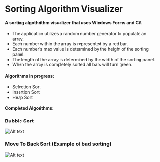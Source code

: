 # Sorting Algorithm Visualizer 
#### A sorting algothrithm visualizer that uses Windows Forms and C#.

- The application utilizes a random number generator to populate an array.
- Each number within the array is represented by a red bar.
- Each number's max value is determined by the height of the sorting panel. 
- The length of the array is determined by the width of the sorting panel.
- When the array is completely sorted all bars will turn green.

#### Algorithms in progress:
- Selection Sort
- Insertion Sort
- Heap Sort

#### Completed Algorithms:
### Bubble Sort
![Alt text](https://github.com/CLBRITTON2/Sorting-Algorithm-Visualizer/blob/master/Examples/BubbleSort.gif)
### Move To Back Sort (Example of bad sorting) 
![Alt text](https://github.com/CLBRITTON2/Sorting-Algorithm-Visualizer/blob/master/Examples/MoveToBackSort.gif)
